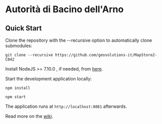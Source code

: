 Autorità di Bacino dell'Arno
==========

Quick Start
------------

Clone the repository with the --recursive option to automatically clone submodules:

`git clone --recursive https://github.com/geosolutions-it/MapStore2-C042`

Install NodeJS >= 7.10.0 , if needed, from [here](https://nodejs.org/en/download/releases/).

Start the development application locally:

`npm install`

`npm start`

The application runs at `http://localhost:8081` afterwards.

Read more on the [wiki](https://github.com/geosolutions-it/MapStore2-C042/wiki).
